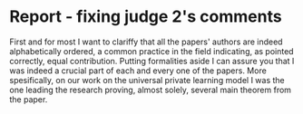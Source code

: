# Report - fixing judge 2's comments
First and for most I want to clariffy that all the papers' authors are indeed alphabetically ordered, a common practice in the field indicating, as pointed correctly, equal contribution. 
Putting formalities aside I can assure you that I was indeed a crucial part of each and every one of the papers.
More spesifically, on our work on the universal private learning model I was the one leading the research proving, almost solely, several main theorem from the paper.

